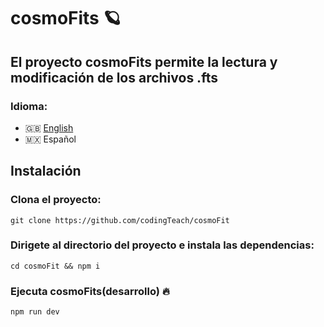 # cosmoFits 🪐

## El proyecto cosmoFits permite la lectura y modificación de los archivos .fts

### Idioma:
- 🇬🇧 [English](./README.md)
- 🇲🇽 Español

## Instalación

### Clona el proyecto:

```
git clone https://github.com/codingTeach/cosmoFit
```

### Dirigete al directorio del proyecto e instala las dependencias:

```
cd cosmoFit && npm i
```

### Ejecuta cosmoFits(desarrollo) 🔥

```
npm run dev
```
